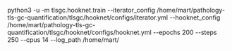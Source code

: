  python3 -u -m tlsgc.hooknet.train --iterator_config /home/mart/pathology-tls-gc-quantification/tlsgc/hooknet/configs/iterator.yml --hooknet_config /home/mart/pathology-tls-gc-quantification/tlsgc/hooknet/configs/hooknet.yml --epochs 200 --steps 250 --cpus 14 --log_path /home/mart/
